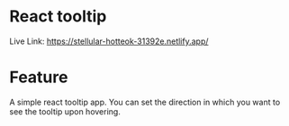 # React tooltip
Live Link: https://stellular-hotteok-31392e.netlify.app/
# Feature
A simple react tooltip app. You can set the direction in which you want to see the tooltip upon hovering.
